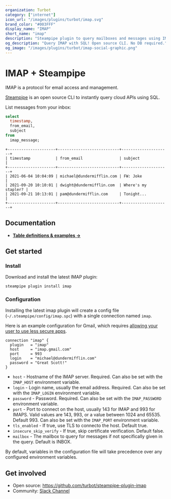 ```yaml
---
organization: Turbot
category: ["internet"]
icon_url: "/images/plugins/turbot/imap.svg"
brand_color: "#003FFF"
display_name: "IMAP"
short_name: "imap"
description: "Steampipe plugin to query mailboxes and messages using IMAP."
og_description: "Query IMAP with SQL! Open source CLI. No DB required."
og_image: "/images/plugins/turbot/imap-social-graphic.png"
---
```


# IMAP + Steampipe

IMAP is a protocol for email access and management.

[Steampipe](https://steampipe.io) is an open source CLI to instantly query cloud APIs using SQL.

List messages from your inbox:

```sql
select
  timestamp,
  from_email,
  subject
from
  imap_message;
```

```
+---------------------+---------------------------+---------------------+
| timestamp           | from_email                | subject             |
+---------------------+---------------------------+---------------------+
| 2021-06-04 10:04:09 | michael@dundermifflin.com | FW: Joke            |
| 2021-09-20 10:10:01 | dwight@dundermifflin.com  | Where's my stapler? |
| 2021-09-21 10:13:01 | pam@dundermifflin.com     | Tonight...          |
+---------------------+---------------------------+---------------------+
```

## Documentation

- **[Table definitions & examples →](/plugins/turbot/imap/tables)**

## Get started

### Install

Download and install the latest IMAP plugin:

```bash
steampipe plugin install imap
```

### Configuration

Installing the latest imap plugin will create a config file (`~/.steampipe/config/imap.spc`) with a single connection named `imap`.

Here is an example configuration for Gmail, which requires [allowing your user to use less secure apps](https://support.google.com/a/answer/6260879?hl=en).

```hcl
connection "imap" {
  plugin   = "imap"
  host     = "imap.gmail.com"
  port     = 993
  login    = "michael@dundermifflin.com"
  password = "Great Scott!"
}
```

- `host` - Hostname of the IMAP server. Required. Can also be set with the `IMAP_HOST` environment variable.
- `login` - Login name, usually the email address. Required. Can also be set with the `IMAP_LOGIN` environment variable.
- `password` - Password. Required. Can also be set with the `IMAP_PASSWORD` environment variable.
- `port` - Port to connect on the host, usually 143 for IMAP and 993 for IMAPS. Valid values are 143, 993, or a value between 1024 and 65535. Default 993. Can also be set with the `IMAP_PORT` environment variable.
- `tls_enabled` - If true, use TLS to connecto the host. Default true.
- `insecure_skip_verify` - If true, skip certificate verification. Default false.
- `mailbox` - The mailbox to query for messages if not specifically given in the query. Default is INBOX.

By default, variables in the configuration file will take precedence over any configured environment variables.

## Get involved

- Open source: https://github.com/turbot/steampipe-plugin-imap
- Community: [Slack Channel](https://steampipe.io/community/join)
